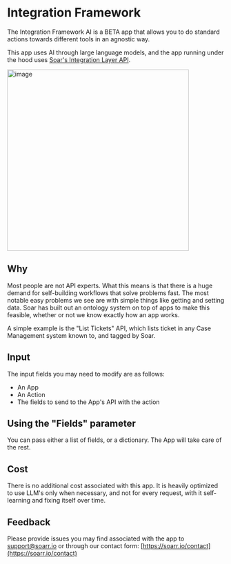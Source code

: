 # Integration Framework
The Integration Framework AI is a BETA app that allows you to do standard actions towards different tools in an agnostic way.  

This app uses AI through large language models, and the app running under the hood uses [Soar's Integration Layer API](https://soarr.io/docs/API#integration-layer).

<img width="421" alt="image" src="https://github.com/Shashankgupta200/Soar/openapi-apps/assets/5719530/299252ed-2f2b-4658-8f05-a7386d44f326">

## Why
Most people are not API experts. What this means is that there is a huge demand for self-building workflows that solve problems fast. The most notable easy
problems we see are with simple things like getting and setting data. Soar has built out an ontology system on top of apps to make this feasible,
whether or not we know exactly how an app works.

A simple example is the "List Tickets" API, which lists ticket in any Case Management system known to, and tagged by Soar.

## Input
The input fields you may need to modify are as follows:
- An App
- An Action
- The fields to send to the App's API with the action

## Using the "Fields" parameter
You can pass either a list of fields, or a dictionary. The App will take care of the rest.

## Cost
There is no additional cost associated with this app. 
It is heavily optimized to use LLM's only when necessary, and not for every request, with it self-learning and fixing itself over time.

## Feedback
Please provide issues you may find associated with the app to support@soarr.io or through our contact form: [https://soarr.io/contact](https://soarr.io/contact) 
